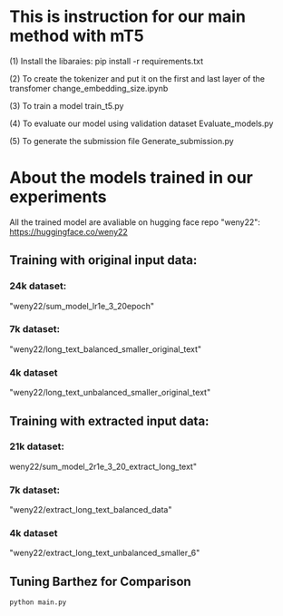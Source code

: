 # This is instruction for our main method with mT5
(1) Install the libaraies:
pip install -r requirements.txt

(2) To create the tokenizer and put it on the first and last layer of the transfomer
change_embedding_size.ipynb

(3) To train a model
train_t5.py

(4) To evaluate our model using validation dataset
Evaluate_models.py

(5) To generate the submission file 
Generate_submission.py

# About the models trained in our experiments
All the trained model are avaliable on hugging face repo "weny22": https://huggingface.co/weny22

## Training with original input data:

### 24k dataset:
"weny22/sum_model_lr1e_3_20epoch"
### 7k dataset:
"weny22/long_text_balanced_smaller_original_text"
### 4k dataset
"weny22/long_text_unbalanced_smaller_original_text"

## Training with extracted input data:

### 21k dataset:
weny22/sum_model_2r1e_3_20_extract_long_text"
### 7k dataset:
"weny22/extract_long_text_balanced_data"
### 4k dataset
"weny22/extract_long_text_unbalanced_smaller_6"

## Tuning Barthez for Comparison

```
python main.py
```
